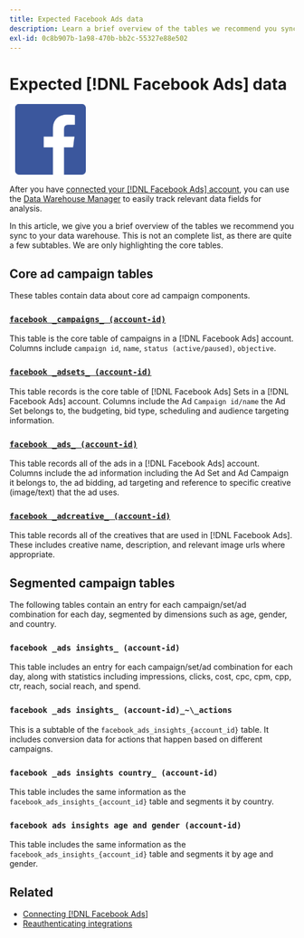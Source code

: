 ```yaml
---
title: Expected Facebook Ads data
description: Learn a brief overview of the tables we recommend you sync to your data warehouse
exl-id: 0c8b907b-1a98-470b-bb2c-55327e88e502
---
```

# Expected [!DNL Facebook Ads] data

![](../../../assets/Facebook_Logo.png)

After you have [connected your [!DNL Facebook Ads] account](../integrations/facebook-ads.md), you can use the [Data Warehouse Manager](../../../data-analyst/data-warehouse-mgr/tour-dwm.md) to easily track relevant data fields for analysis.

In this article, we  give you a brief overview of the tables we recommend you sync to your data warehouse. This is not an complete list, as there are quite a few subtables. We are only highlighting the core tables.

## Core ad campaign tables

These tables contain data about core ad campaign components.

### [`facebook _campaigns_ (account-id)`](https://developers.facebook.com/docs/reference/ads-api/adcampaign/)

This table is the core table of campaigns in a [!DNL Facebook Ads] account. Columns include `campaign id`, `name`, `status (active/paused)`, `objective`.

### [`facebook _adsets_ (account-id)`](https://developers.facebook.com/docs/marketing-api/reference/ad-campaign)

This table records is the core table of [!DNL Facebook Ads] Sets in a [!DNL Facebook Ads] account. Columns include the Ad `Campaign id/name` the Ad Set belongs to, the budgeting, bid type, scheduling and audience targeting information.

### [`facebook _ads_ (account-id)`](https://developers.facebook.com/docs/reference/ads-api/adgroup/)

This table records all of the ads in a [!DNL Facebook Ads] account. Columns include the ad information including the Ad Set and Ad Campaign it belongs to, the ad bidding, ad targeting and reference to specific creative (image/text) that the ad uses.

### [`facebook _adcreative_ (account-id)`](https://developers.facebook.com/docs/reference/ads-api/adcreative/)

This table records all of the creatives that are used in [!DNL Facebook Ads]. These includes creative name, description, and relevant image urls where appropriate.

## Segmented campaign tables

The following tables contain an entry for each campaign/set/ad combination for each day, segmented by dimensions such as age, gender, and country.

### `facebook _ads insights_ (account-id)`

This table includes an entry for each campaign/set/ad combination for each day, along with statistics including impressions, clicks, cost, cpc, cpm, cpp, ctr, reach, social reach, and spend.

### `facebook _ads insights_ (account-id)_~\_actions`

This is a subtable of the `facebook_ads_insights_{account_id}` table. It includes conversion data for actions that happen based on different campaigns.

### `facebook _ads insights country_ (account-id)`

This table includes the same information as the `facebook_ads_insights_{account_id}` table and segments it by country.

### `facebook ads insights age and gender (account-id)`

This table includes the same information as the `facebook_ads_insights_{account_id}` table and segments it by age and gender.

## Related

* [Connecting [!DNL Facebook Ads]](../integrations/facebook-ads.md)
* [Reauthenticating integrations](https://experienceleague.adobe.com/docs/commerce-knowledge-base/kb/how-to/mbi-reauthenticating-integrations.html?lang=en)
